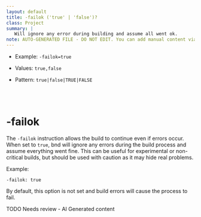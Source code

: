 ```yaml
---
layout: default
title: -failok ('true' | 'false')?
class: Project
summary: |
   Will ignore any error during building and assume all went ok.
note: AUTO-GENERATED FILE - DO NOT EDIT. You can add manual content via same filename in ext folder. 
---
```


- Example: `-failok=true`

- Values: `true,false`

- Pattern: `true|false|TRUE|FALSE`

<!-- Manual content from: ext/failok.md --><br /><br />

# -failok

The `-failok` instruction allows the build to continue even if errors occur. When set to `true`, bnd will ignore any errors during the build process and assume everything went fine. This can be useful for experimental or non-critical builds, but should be used with caution as it may hide real problems.

Example:

```
-failok: true
```

By default, this option is not set and build errors will cause the process to fail.


TODO Needs review - AI Generated content
